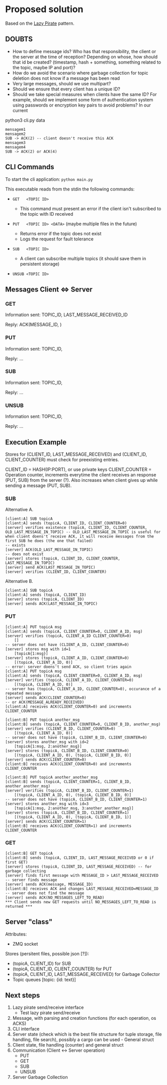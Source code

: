 # Proposed solution

Based on the [Lazy Pirate](https://zguide.zeromq.org/docs/chapter4/#Client-Side-Reliability-Lazy-Pirate-Pattern) pattern.


## DOUBTS 

- How to define message ids? Who has that responsibility, the client or the server at the time of reception? Depending on whose, how should that id be created? (timestamp, hash + something, something related to the topic, maybe IP and port)? 
- How do we avoid the scenario where garbage collection for topic deletion does not know if a message has been read
- Very large messages, should we use multipart?
- Should we ensure that every client has a unique ID?
- Should we take special measures when clients have the same ID? For example, should we implement some form of authentication system using passwords or encryption key pairs to avoid problems? In our current 

python3 cli.py data

```
mensagem1
mensagem2
SUB -> ACK(2) -- client doesn't receive this ACK
mensagem3
mensagem4
SUB -> ACK(2) or ACK(4) 
```

## CLI Commands

To start the cli application: `python main.py`

This executable reads from the stdin the following commands: 

- `GET   <TOPIC ID>`
    - This command must present an error if the client isn't subscribed to the topic with ID received

- `PUT   <TOPIC ID> <DATA>` (maybe multiple files in the future)
    - Returns error if the topic does not exist 
    - Logs the request for fault tolerance

- `SUB   <TOPIC ID>`
    - A client can subscribe multiple topics (it should save them in persistent storage)
    
- `UNSUB <TOPIC ID>`

## Messages Client <=> Server

### GET

Information sent: TOPIC_ID, LAST_MESSAGE_RECEIVED_ID

Reply: ACK(MESSAGE_ID, )

### PUT

Information sent: TOPIC_ID, 

Reply: ...

### SUB

Information sent: TOPIC_ID, 

Reply: ...

### UNSUB 

Information sent: TOPIC_ID, 

Reply: ...


## Execution Example

Stores for (CLIENT_ID, LAST_MESSAGE_RECEIVED) and (CLIENT_ID, CLIENT_COUNTER) must check for preexisting entries.

CLIENT_ID = HASH(IP:PORT), or use private keys 
CLIENT_COUNTER = Operation counter, increments everytime the client receives an response (PUT, SUB) from the server (?). Also increases when client gives up while sending a message (PUT, SUB).

### SUB

Alternative A.
```
[client:A] SUB topicA 
[client:A] sends (topicA, CLIENT_ID, CLIENT_COUNTER=0)
[server] verifies existence (topicA, CLIENT_ID, CLIENT_COUNTER, OLD_LAST_MESSAGE_IN_TOPIC) -- OLD_LAST_MESSAGE_IN_TOPIC is useful for when client doens't receive ACK, it will receive messages from the first SUB he does (the one that failed)
-- exists
[server] ACK(OLD_LAST_MESSAGE_IN_TOPIC)
-- does not exist
[server] stores (topicA, CLIENT_ID, CLIENT_COUNTER, LAST_MESSAGE_IN_TOPIC)
[server] send ACK(LAST_MESSAGE_IN_TOPIC)
[server] verifies (CLIENT_ID, CLIENT_COUNTER)
```

Alternative B.
```
[client:A] SUB topicA 
[client:A] sends (topicA, CLIENT_ID)
[server] stores (topicA, CLIENT_ID)
[server] sends ACK(LAST_MESSAGE_IN_TOPIC)
```

### PUT

```
[client:A] PUT topicA msg
[client:A] sends (topicA, CLIENT_COUNTER=0, CLIENT_A_ID, msg)
[server] verifies (topicA, CLIENT_A_ID CLIENT_COUNTER=0)
    []
-- server does not have (CLIENT_A_ID, CLIENT_COUNTER=0)
[server] stores msg with id=1
    [topicA{1:msg}]
[server] stores (topicA, CLIENT_A_ID, CLIENT_COUNTER=0)
    [(topicA, CLIENT_A_ID, 0)]
-- error: server doens't send ACK, so client tries again
[client:A] PUT topicA msg
[client:A] sends (topicA, CLIENT_COUNTER=0, CLIENT_A_ID, msg)
[server] verifies (topicA, CLIENT_A_ID, CLIENT_COUNTER=0)
    [(topicA, CLIENT_A_ID, 0)]
-- server has (topicA, CLIENT_A_ID, CLIENT_COUNTER=0), occurance of a repeated message
[server] sends ACK(CLIENT_COUNTER=0)
-- or ACK(MESSAGE_ALREADY_RECEIVED)
[client:A] receives ACK(CLIENT_COUNTER=0) and increments CLIENT_COUNTER

[client:B] PUT topicA another_msg
[client:B] sends (topicA, CLIENT_COUNTER=0, CLIENT_B_ID, another_msg)
[server] verifies (CLIENT_B_ID, CLIENT_COUNTER=0)
    [(topicA, CLIENT_A_ID, 0)]
-- server does not have (topicA, CLIENT_B_ID, CLIENT_COUNTER=0)
[server] stores another_msg with id=2
    [topicA{1:msg, 2:another_msg}]
[server] stores (topicA, CLIENT_B_ID, CLIENT_COUNTER=0)
    [(topicA, CLIENT_A_ID, 0), (topicA, CLIENT_B_ID, 0)]
[server] sends ACK(CLIENT_COUNTER=0)
[client:B] receives ACK(CLIENT_COUNTER=0) and increments CLIENT_COUNTER

[client:B] PUT topicA another_another_msg
[client:B] sends (topicA, CLIENT_COUNTER=1, CLIENT_B_ID, another_another_msg)
[server] verifies (topicA, CLIENT_B_ID, CLIENT_COUNTER=1)
    [(topicA, CLIENT_A_ID, 0), (topicA, CLIENT_B_ID, 0)]
-- server does not have (topicA, CLIENT_B_ID, CLIENT_COUNTER=1)
[server] stores another_msg with id=3
    [topicA{1:msg, 2:another_msg, 3:another_another_msg}]
[server] stores (topicA, CLIENT_B_ID, CLIENT_COUNTER=1)
    [(topicA, CLIENT_A_ID, 0), (topicA, CLIENT_B_ID, 1)]
[server] sends ACK(CLIENT_COUNTER=1)
[client:B] receives ACK(CLIENT_COUNTER=1) and increments CLIENT_COUNTER
```

### GET

```
[client:B] GET topicA
[client:B] sends (topicA, CLIENT_ID, LAST_MESSAGE_RECEIVED or 0 if first GET)
[server] stores (topicA, CLIENT_ID, LAST_MESSAGE_RECEIVED) -- for garbage collecting
[server] finds first message with MESSAGE_ID > LAST_MESSAGE_RECEIVED
-- server finds message
[server] sends ACK(message, MESSAGE_ID)
[client:B] receives ACK and changes LAST_MESSAGE_RECEIVED=MESSAGE_ID
-- server does not find the message
[server] sends ACK(NO_MESSAGES_LEFT_TO_READ)
*** Client sends new GET requests until NO_MESSAGES_LEFT_TO_READ is returned ***
```

## Server "class" 

Attributes: 
- ZMQ socket


Stores (persitent files, possible json [?]):
- (topicA, CLIENT_ID) for SUB
- (topicA, CLIENT_ID, CLIENT_COUNTER) for PUT
- (topicA, CLIENT_ID, LAST_MESSAGE_RECEIVED) for Garbage Collector
- Topic queues [topic: {id: text}]


## Next steps 

1. Lazy pirate send/receive interface 
    - Test lazy pirate send/receive
2. Message, with parsing and creation functions (for each operation, os ACKS)
3. CLI interface
4. Server state (check which is the best file structure for tuple storage, file handling, file search), possibly a cargo can be used - General struct
5. Client state, file handling (counter) and general struct
6. Communication (Client <-> Server operation)
    - PUT 
    - GET 
    - SUB
    - UNSUB 
7. Server Garbage Collection